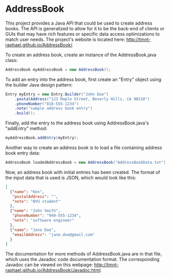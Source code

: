# AddressBook
This project provides a Java API that could be used to create address books. The API is generalized to allow for it to be the back-end of clients or GUIs that may have rich features or specific data access optimizations to match user needs. The project's website is located here: http://tmnt-raphael.github.io/AddressBook/.

To create an address book, create an instance of the AddressBook.java class:

```java
AddressBook myAddressBook = new AddressBook();
```

To add an entry into the address book, first create an "Entry" object using the builder Java design pattern:

```java
Entry myEntry = new Entry.Builder("John Doe")
    .postalAddress("123 Maple Street, Beverly Hills, CA 90210")
    .phoneNumber("818-555-1234")
    .note("sample address book entry")
    .build();
```

Finally, add the entry to the address book using AddressBook.java's "addEntry" method:

```java
myAddressBook.addEntry(myEntry);
```

Another way to create an address book is to load a file containing address book entry data:

```java
AddressBook loadedAddressBook = new AddressBook("AddressBookData.txt");
```

Now, an address book with initial entries has been created. The format of the input data that is used is JSON, which would look like this:

```json
[
  {"name": "Ken",
   "postalAddress": "",
   "note": "NYU student"
  },
  {"name": "John Smith",
   "phoneNumber": "949-555-1234",
   "note": "software engineer"
  },
  {"name": "Jane Doe",
   "emailAddress": "jane.doe@gmail.com"
  }
]
```

The documentation for more methods of AddressBook.java are in that file, which uses the Javadoc code documentation format. The corresponding Javadoc can be viewed on this webpage: http://tmnt-raphael.github.io/AddressBook/Javadoc.html.
